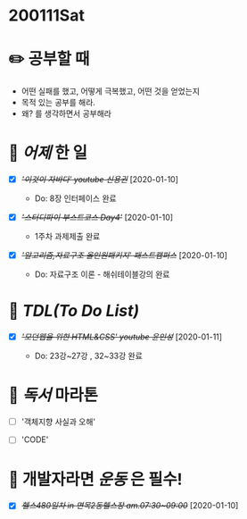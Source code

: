 # 200111Sat

# :pencil2: 공부할 때

- 어떤 실패를 했고, 어떻게 극복했고, 어떤 것을 얻었는지
- 목적 있는 공부를 해라.
- 왜? 를 생각하면서 공부해라

<!-- # 🌞 오늘의 _명언_ -->

# 📅 _어제_ 한 일

- [x] ~~_*'이것이 자바다' youtube 신용권*_~~ [2020-01-10]

  - Do: 8장 인터페이스 완료

- [x] ~~_*'스터디파이 부스트코스 Day4'*_~~ [2020-01-10]

  - 1주차 과제제출 완료

- [x] ~~_*'알고리즘,자료구조 올인원패키지' 패스트캠퍼스*_~~ [2020-01-10]
  - Do: 자료구조 이론 - 해쉬테이블강의 완료

# :memo: _TDL(To Do List)_

<!-- ❌🔺❎🔼 -->

<!-- **G**:Goal(목표)<br> -->
<!-- **D**:Do(했음) -->

- [x] ~~_*'모던웹을 위한 HTML&CSS' youtube 윤인성*_~~ [2020-01-11]

  - Do: 23강~27강 , 32~33강 완료

<!-- # 📚 _TIL(Today I Learned)_ -->

# 📖 _독서_ 마라톤

- [ ] '객체지향 사실과 오해'

- [ ] 'CODE'

# 💪 개발자라면 _운동_ 은 필수!

- [x] ~~_*헬스480일차 in 면목2동헬스장 am.07:30~09:00*_~~ [2020-01-10]

<!-- # :newspaper: 오늘 읽은 _it 개발, 기술 관련 기사, 블로그_ -->

<!-- # :disappointed: 오늘 _아쉬웠던 점_.. -->

<!-- # 📅 _내일_ 할 일 -->

  <!-- # 🛌 오늘 하루 _마무리_ 하며.. -->

